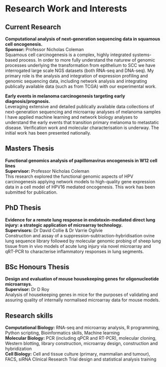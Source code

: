 # Research Work and Interests

## Current Research 

**Computational analysis of next-generation sequencing data in squamous cell oncogenesis.**  
**Sponsor:** Professor Nicholas Coleman  
Squamous cell carcinogenesis is a complex, highly integrated systems-based process. In order to more fully understand the naturew of genomic processes underlying the transformation from epithelium to SCC we have interrogated large scale NGS datasets (both RNA-seq and DNA-seq). My primary role is the analysis and integration of expression profiling and genomic sequencing data, including network analysis and integrating publically available data (such as from TCGA) with our experimental work.

**Early events in melanoma carcinogenesis targeting early diagnosis/prognosis.**  
Leveraging extensive and detailed publically available data collections of next-generation sequencing and microarray analyses of melanoma samples I have applied machine learning and network biology analyses to understand the early events that transition primary melanoma to metastatic disease. Verification work and molecular characterisation is underway. The initial work has been presented nationally.

## Masters Thesis 

**Functional genomics analysis of papillomavirus oncogenesis in W12 cell lines**  
**Supervisor:** Professor Nicholas Coleman  
This research explored the functional genomic aspects of HPV carcinogenesis applying network models to high-quality gene expression data in a cell model of HPV16 mediated oncogenesis. This work has been submitted for publication.

## PhD Thesis 

**Evidence for a remote lung response in endotoxin-mediated direct lung injury: a strategic application of microarray technology.**    
**Supervisors:** Dr David Collie & Dr Varrie Ogilvie  
Construction and assay of a suppression-subtraction-hybridisation ovine lung sequence library followed by molecular genomic probing of sheep lung tissue from in vivo models of acute lung injury via novel microarray and qRT-PCR to characterise inflammatory responses in lung segments.

## BSc Honours Thesis

**Design and evaluation of mouse housekeeping genes for oligonucleotide microarrays.**  
**Supervisor:** Dr D Roy  
Analysis of housekeeping genes in mice for the purposes of validating and assuring quality of internally normalised microarray data for mouse models.

## Research skills

**Computational Biology:** RNA-seq and microarray analysis, R programming, Python scripting, Bioinformatics skills, Machine learning  
**Molecular Biology:** PCR (including qPCR and RT-PCR), molecular cloning, Western blotting, library construction, microarray design, construction and hybridization  
**Cell Biology:** Cell and tissue culture (primary, mammalian and tumour), FACS, siRNA Clinical Research Trial design and statistical analysis training
